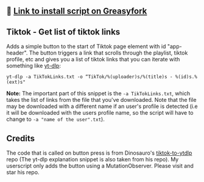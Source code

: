## 🔗 [Link to install script on Greasyfork](https://greasyfork.org/en/scripts/488295-tiktok-get-list-of-tiktok-links)

## Tiktok - Get list of tiktok links
Adds a simple button to the start of Tiktok page element with id "app-header". The button triggers a link that scrolls through the playlist, tiktok profile, etc and gives you a list of tiktok links that you can iterate with something like [yt-dlp](https://github.com/yt-dlp/):

```
yt-dlp -a TikTokLinks.txt -o “TikTok/%(uploader)s/%(title)s - %(id)s.%(ext)s"
```

**Note:** The important part of this snippet is the `-a TikTokLinks.txt`, which takes the list of links from the file that you've downloaded. Note that the file may be downloaded with a different name if an user's profile is detected (i.e it will be downloaded with the users profile name, so the script will have to change to `-a "name of the user".txt`).


## Credits
The code that is called on button press is from Dinosauro's [tiktok-to-ytdlp](https://github.com/Dinoosauro/tiktok-to-ytdlp) repo (The yt-dlp explanation snippet is also taken from his repo). My userscript only adds the button using a MutationObserver. Please visit and star his repo.